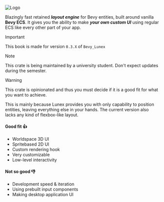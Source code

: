 ![Logo](assets/promo/bevy_lunex.png)

Blazingly fast retained ***layout engine*** for Bevy entities, built around vanilla **Bevy ECS**. It gives you the ability to make ***your own custom UI*** using regular ECS like every other part of your app.

> [!IMPORTANT]
> This book is made for version `0.3.X` of `Bevy_Lunex`

> [!NOTE]
> This crate is being maintained by a university student. Don't expect updates during the semester.

> [!WARNING]
> This crate is opinionated and thus you must decide if it is a good fit for what you want to achieve.
>
> This is mainly because Lunex provides you with only capability to position entities, leaving everything
> else in your hands. The current version also lacks any kind of flexbox-like layout.
>
> #### Good fit 👍
> - Worldspace 3D UI
> - Spritebased 2D UI
> - Custom rendering hook
> - Very customizable
> - Low-level interactivity
>
> #### Not so good 👎
> - Development speed & iteration
> - Using prebuilt input components
> - Making desktop application UI
